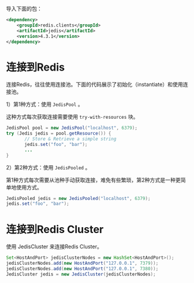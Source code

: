 
导入下面的包：
```xml
<dependency>
    <groupId>redis.clients</groupId>
    <artifactId>jedis</artifactId>
	<version>4.3.1</version>
</dependency>
```

# 连接到Redis

连接Redis，往往使用连接池。下面的代码展示了初始化（instantiate）和使用连接池。

1）第1种方式：使用 `JedisPool` 。

这种方式每次获取连接需要使用 `try-with-resources` 块。
```java
JedisPool pool = new JedisPool("localhost", 6379);
try (Jedis jedis = pool.getResource()) {
       // Store & Retrieve a simple string
       jedis.set("foo", "bar");
       ...
}
```

2）第2种方式：使用 `JedisPooled` 。

第1种方式每次需要从池种手动获取连接，难免有些繁琐，第2种方式是一种更简单地使用方式。
```java
JedisPooled jedis = new JedisPooled("localhost", 6379);
jedis.set("foo", "bar");
```

# 连接到Redis Cluster

使用 JedisCluster 来连接Redis Cluster。
```java
Set<HostAndPort> jedisClusterNodes = new HashSet<HostAndPort>();
jedisClusterNodes.add(new HostAndPort("127.0.0.1", 7379));
jedisClusterNodes.add(new HostAndPort("127.0.0.1", 7380));
JedisCluster jedis = new JedisCluster(jedisClusterNodes);
```
